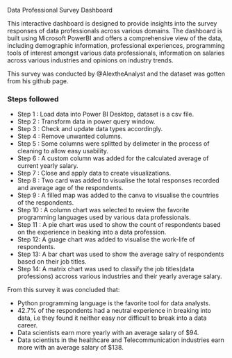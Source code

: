 Data Professional Survey Dashboard

This interactive dashboard is designed to provide insights into the survey responses of data professionals across various domains. The dashboard is built using Microsoft PowerBI and offers a comprehensive view of the data, including demographic information, professional experiences, programming tools of interest amongst various data professionals, information on salaries across various industries and  opinions on industry trends.

This survey was conducted by @AlextheAnalyst and the dataset was gotten from his github page.


### Steps followed 

- Step 1 : Load data into Power BI Desktop, dataset is a csv file.
- Step 2 : Transform data in power query window.
- Step 3 : Check and update data types accordingly.
- Step 4 : Remove unwanted columns.
- Step 5 : Some columns were splitted by delimeter in the process of cleaning to allow easy usability. 
- Step 6 : A custom column was added for the calculated average of current yearly salary.
- Step 7 : Close and apply data to create visualizations.
- Step 8 : Two card was added to visualise the total responses recorded and average age of the respondents.
- Step 9 : A filled map was added to the canva to visualise the countries of the respondents.
- Step 10 : A column chart was selected to review the favorite programming languages used by various data professionals.
- Step 11 : A pie chart was used to show the count of respondents based on the experience in beaking into a data profession.
- Step 12: A guage chart was added to visualise the work-life of respondents.
- Step 13: A bar chart was used to show the average salry of respondents based on their job titles.
- Step 14: A matrix chart was used to classify the job titles(data professions) accross various industries and their yearly average salary.

 From this survey it was concluded that:
 - Python programming language is the favorite tool for data analysts.
 - 42.7% of the respondents had a neutral experience in breaking into data, i.e they found it neither easy nor difficult to break into a data career.
 - Data scientists earn more yearly with an average salary of $94.
 - Data scientists in the healthcare and Telecommunication industries earn more with an average salary of $138.

       
       

        


 
 
